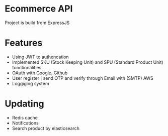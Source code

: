# Ecommerce API 
Project is build from ExpressJS
# Features
- Using JWT to authencation
- Implemented SKU (Stock Keeping Unit) and SPU (Standard Product Unit) functionalities.
- OAuth with Google, Github
- User register | send OTP and verify through Email with (SMTP) AWS
- Loggiging system
# Updating
- Redis cache
- Notifications
- Search product by elasticsearch
  
